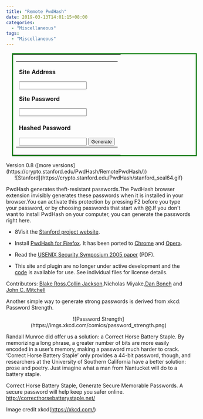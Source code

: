 ```yaml
---
title: "Remote PwdHash"
date: 2019-03-13T14:01:15+08:00
categories:
  - "Miscellaneous"
tags:
  - "Miscellaneous"
---
```


<!--* Remote PwdHash Form
      * An HTML form that calls the JavaScript implementation of PwdHash
      * Version 1.0 Copyright (C) Stanford University 2004-2005
      * Contributors: Dan Boneh, Collin Jackson, John Mitchell, Nick Miyake, and Blake Ross
      * Distributed under the BSD License
      * See http://crypto.stanford.edu/PwdHash for more info.
      *-->

<script src="https://crypto.stanford.edu/PwdHash/RemotePwdHash0.8/md5.js" type="text/javascript"></script>
<script src="https://crypto.stanford.edu/PwdHash/RemotePwdHash0.8/pwdhash.js" type="text/javascript"></script>
<script src="https://crypto.stanford.edu/PwdHash/RemotePwdHash0.8/hashed-password.js" type="text/javascript"></script>
<script src="https://crypto.stanford.edu/PwdHash/RemotePwdHash0.8/domain-extractor.js" type="text/javascript"></script>
<body onLoad="Init();">
<table align="center" style="margin: 1em 1em 1em 1em;border:3px solid green;"><tr><td>
<form name="hashform" action="error.html" method="POST" onsubmit="setTimeout('GenerateToTextField()', 0); return false;">
<table id="theHashForm">

<td class="stepList">
<div class="step" id="theSiteDomain">

**Site Address**

<input type="text" name="domain">
</div>
<div class="step" id="theSitePassword">

**Site Password**

<input type="password" name="sitePassword">
</div>
</td>

<tr>
<td class="stepList" colspan="2">
<div class="step" id="theHashedPassword">

**Hashed Password**

  <span id="theGeneratePanel" >
    <input type="text" name="hashedPassword">
    <input type="submit" name="submitbutton" value="Generate">
  </span>

</div>
</td>
</tr>
</table>
</td>
</tr>
</form>
</table>
Version 0.8 ([more versions](https://crypto.stanford.edu/PwdHash/RemotePwdHash/))
<center>![Stanford](https://crypto.stanford.edu/PwdHash/stanford_seal64.gif)</center>  

PwdHash generates theft-resistant passwords.The PwdHash browser extension invisibly generates these passwords when it is installed in your browser.You can activate this protection by pressing F2 before you type your password, or by choosing passwords that start with <tt>@@</tt>.If you don't want to install PwdHash on your computer, you can generate the passwords right here.

* 8Visit the [Stanford project website](http://crypto.stanford.edu/PwdHash/).

* Install [PwdHash for Firefox](https://addons.mozilla.org/en-US/firefox/addon/pwdhash/). It has been ported to [Chrome](https://chrome.google.com/extensions/detail/dnfmcfhnhnpoehjoommondmlmhdoonca) and [Opera](http://www.coredump.gr/pwdhash-for-opera/).

* Read the [USENIX Security Symposium 2005 paper](http://crypto.stanford.edu/PwdHash/pwdhash.pdf) (PDF).

* This site and plugin are no longer under active development and the [code](http://github.com/collinjackson/pwdhash-website) is available for use. See individual files for license details.

Contributors: [Blake Ross](http://www.blakeross.com/),[Collin Jackson](http://www.collinjackson.com/),Nicholas Miyake,[Dan Boneh](http://crypto.stanford.edu/~dabo/) and [John C. Mitchell](http://theory.stanford.edu/people/jcm/home.html)

Another simple way to generate strong passwords is derived from xkcd: Password Strength.
<center>![Password Strength](https://imgs.xkcd.com/comics/password_strength.png)</center> 

Randall Munroe did offer us a solution: a Correct Horse Battery Staple. By memorizing a long phrase, a greater number of bits are more easily encoded in a user’s memory, making a password much harder to crack. ‘Correct Horse Battery Staple’ only provides a 44-bit password, though, and researchers at the University of Southern California have a better solution: prose and poetry. Just imagine what a man from Nantucket will do to a battery staple.

Correct Horse Battery Staple, Generate Secure Memorable Passwords. A secure password will help keep you safer online.
http://correcthorsebatterystaple.net/

Image credit xkcd(https://xkcd.com/)
</body>
